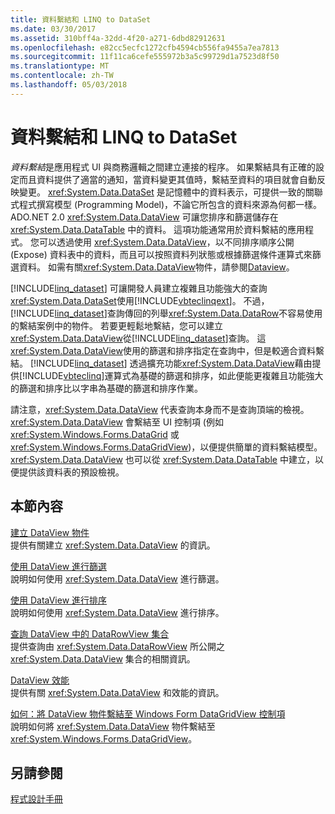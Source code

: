 ```yaml
---
title: 資料繫結和 LINQ to DataSet
ms.date: 03/30/2017
ms.assetid: 310bff4a-32dd-4f20-a271-6dbd82912631
ms.openlocfilehash: e82cc5ecfc1272cfb4594cb556fa9455a7ea7813
ms.sourcegitcommit: 11f11ca6cefe555972b3a5c99729d1a7523d8f50
ms.translationtype: MT
ms.contentlocale: zh-TW
ms.lasthandoff: 05/03/2018
---
```

# <a name="data-binding-and-linq-to-dataset"></a>資料繫結和 LINQ to DataSet
*資料繫結*是應用程式 UI 與商務邏輯之間建立連接的程序。 如果繫結具有正確的設定而且資料提供了適當的通知，當資料變更其值時，繫結至資料的項目就會自動反映變更。 <xref:System.Data.DataSet> 是記憶體中的資料表示，可提供一致的關聯式程式撰寫模型 (Programming Model)，不論它所包含的資料來源為何都一樣。 ADO.NET 2.0 <xref:System.Data.DataView> 可讓您排序和篩選儲存在 <xref:System.Data.DataTable> 中的資料。 這項功能通常用於資料繫結的應用程式。 您可以透過使用 <xref:System.Data.DataView>，以不同排序順序公開 (Expose) 資料表中的資料，而且可以按照資料列狀態或根據篩選條件運算式來篩選資料。 如需有關<xref:System.Data.DataView>物件，請參閱[Dataview](../../../../docs/framework/data/adonet/dataset-datatable-dataview/dataviews.md)。  
  
 [!INCLUDE[linq_dataset](../../../../includes/linq-dataset-md.md)] 可讓開發人員建立複雜且功能強大的查詢<xref:System.Data.DataSet>使用[!INCLUDE[vbteclinqext](../../../../includes/vbteclinqext-md.md)]。 不過，[!INCLUDE[linq_dataset](../../../../includes/linq-dataset-md.md)]查詢傳回的列舉<xref:System.Data.DataRow>不容易使用的繫結案例中的物件。 若要更輕鬆地繫結，您可以建立<xref:System.Data.DataView>從[!INCLUDE[linq_dataset](../../../../includes/linq-dataset-md.md)]查詢。 這<xref:System.Data.DataView>使用的篩選和排序指定在查詢中，但是較適合資料繫結。 [!INCLUDE[linq_dataset](../../../../includes/linq-dataset-md.md)] 透過擴充功能<xref:System.Data.DataView>藉由提供[!INCLUDE[vbteclinq](../../../../includes/vbteclinq-md.md)]運算式為基礎的篩選和排序，如此便能更複雜且功能強大的篩選和排序比以字串為基礎的篩選和排序作業。  
  
 請注意，<xref:System.Data.DataView> 代表查詢本身而不是查詢頂端的檢視。 <xref:System.Data.DataView> 會繫結至 UI 控制項 (例如 <xref:System.Windows.Forms.DataGrid> 或 <xref:System.Windows.Forms.DataGridView>)，以便提供簡單的資料繫結模型。 <xref:System.Data.DataView> 也可以從 <xref:System.Data.DataTable> 中建立，以便提供該資料表的預設檢視。  
  
## <a name="in-this-section"></a>本節內容  
 [建立 DataView 物件](../../../../docs/framework/data/adonet/creating-a-dataview-object-linq-to-dataset.md)  
 提供有關建立 <xref:System.Data.DataView> 的資訊。  
  
 [使用 DataView 進行篩選](../../../../docs/framework/data/adonet/filtering-with-dataview-linq-to-dataset.md)  
 說明如何使用 <xref:System.Data.DataView> 進行篩選。  
  
 [使用 DataView 進行排序](../../../../docs/framework/data/adonet/sorting-with-dataview-linq-to-dataset.md)  
 說明如何使用 <xref:System.Data.DataView> 進行排序。  
  
 [查詢 DataView 中的 DataRowView 集合](../../../../docs/framework/data/adonet/querying-the-datarowview-collection-in-a-dataview.md)  
 提供查詢由 <xref:System.Data.DataRowView> 所公開之 <xref:System.Data.DataView> 集合的相關資訊。  
  
 [DataView 效能](../../../../docs/framework/data/adonet/dataview-performance.md)  
 提供有關 <xref:System.Data.DataView> 和效能的資訊。  
  
 [如何：將 DataView 物件繫結至 Windows Form DataGridView 控制項](../../../../docs/framework/data/adonet/how-to-bind-a-dataview-object-to-a-winforms-datagridview-control.md)  
 說明如何將 <xref:System.Data.DataView> 物件繫結至 <xref:System.Windows.Forms.DataGridView>。  
  
## <a name="see-also"></a>另請參閱  
 [程式設計手冊](../../../../docs/framework/data/adonet/programming-guide-linq-to-dataset.md)
